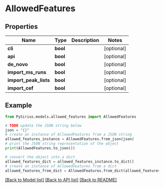 # AllowedFeatures


## Properties

Name | Type | Description | Notes
------------ | ------------- | ------------- | -------------
**cli** | **bool** |  | [optional] 
**api** | **bool** |  | [optional] 
**de_novo** | **bool** |  | [optional] 
**import_ms_runs** | **bool** |  | [optional] 
**import_peak_lists** | **bool** |  | [optional] 
**import_cef** | **bool** |  | [optional] 

## Example

```python
from PySirius.models.allowed_features import AllowedFeatures

# TODO update the JSON string below
json = "{}"
# create an instance of AllowedFeatures from a JSON string
allowed_features_instance = AllowedFeatures.from_json(json)
# print the JSON string representation of the object
print(AllowedFeatures.to_json())

# convert the object into a dict
allowed_features_dict = allowed_features_instance.to_dict()
# create an instance of AllowedFeatures from a dict
allowed_features_from_dict = AllowedFeatures.from_dict(allowed_features_dict)
```
[[Back to Model list]](../README.md#documentation-for-models) [[Back to API list]](../README.md#documentation-for-api-endpoints) [[Back to README]](../README.md)


